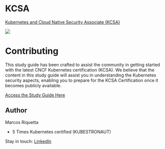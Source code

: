 # KCSA
[Kubernetes and Cloud Native Security Associate (KCSA)](https://training.linuxfoundation.org/certification/kubernetes-and-cloud-native-security-associate-kcsa/)

![](https://training.linuxfoundation.org/wp-content/uploads/2023/01/kcsa_badge_new-300x300.png)

# Contributing
This study guide has been crafted to assist the community in getting started with the latest CNCF Kubernetes certification (KCSA).
We believe that the content in this study guide will assist you in understanding the Kubernetes security aspects, enabling you to prepare for the KCSA Certification once it becomes publicly available.

[Access the Study Guide Here](https://github.com/riquetta/KCSA/wiki#important-note)

## Author
Marcos Riquetta
- 5 Times Kubernetes certified (KUBESTRONAUT) 

Stay in touch: [LinkedIn](https://www.linkedin.com/in/riquetta/)

